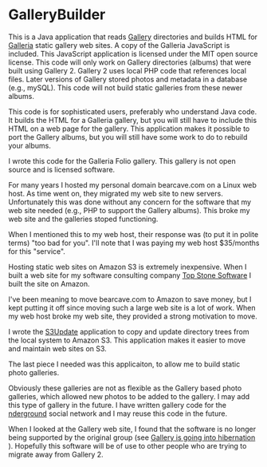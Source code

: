 # GalleryBuilder

This is a Java application that reads [Gallery](http://galleryproject.org) directories and builds HTML for [Galleria](https://galleria.io) static gallery web sites. A copy of the Galleria JavaScript is included. This JavaScript application is licensed under the MIT open source license.  This code will only work on Gallery directories (albums) that were built using Gallery 2. Gallery 2 uses local PHP code that references local files. Later versions of Gallery stored photos and metadata in a database (e.g., mySQL). This code will not build static galleries from these newer albums.

This code is for sophisticated users, preferably who understand Java code. It builds the HTML for a Galleria gallery, but you will still have to include this HTML on a web page for the gallery. This application makes it possible to port the Gallery albums, but you will still have some work to do to rebuild your albums.

I wrote this code for the Galleria Folio gallery. This gallery is not open source and is licensed software.

For many years I hosted my personal domain bearcave.com on a Linux web host. As time went on, they migrated my web site to new servers. Unfortunately this was done without any concern for the software that my web site needed (e.g., PHP to support the Gallery albums). This broke my web site and the galleries stoped functioning.

When I mentioned this to my web host, their response was (to put it in polite terms) "too bad for you". I'll note that I was paying my web host $35/months for this "service".

Hosting static web sites on Amazon S3 is extremely inexpensive. When I built a web site for my software consulting company [Top Stone Software](http://www.topstonesoftware.com) I built the site on Amazon.  

I've been meaning to move bearcave.com to Amazon to save money, but I kept putting it off since moving such a large web site is a lot of work. When my web host broke my web site, they provided a strong motivation to move.

I wrote the [S3Update](https://github.com/IanLKaplan/S3Update) application to copy and update directory trees from the local system to Amazon S3. This application makes it easier to move and maintain web sites on S3.

The last piece I needed was this applicaiton, to allow me to build static photo galleries.

Obviously these galleries are not as flexible as the Gallery based photo galleries, which allowed new photos to be added to the gallery. I may add this type of gallery in the future. I have written gallery code for the [nderground](www.nderground.net) social network and I may reuse this code in the future.

When I looked at the Gallery web site, I found that the software is no longer being supported by the original group (see [Gallery is going into hibernation](http://galleryproject.org/time-to-hibernate) ). Hopefully this software will be of use to other people who are trying to migrate away from Gallery 2.
